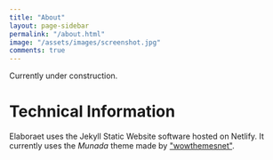 ```yaml
---
title: "About"
layout: page-sidebar
permalink: "/about.html"
image: "/assets/images/screenshot.jpg"
comments: true
---
```

Currently under construction.

# Technical Information
Elaboraet uses the Jekyll Static Website software hosted on Netlify. It currently uses the *Munada* theme made by ["wowthemesnet"](https://www.wowthemes.net).
